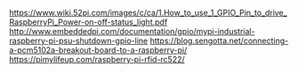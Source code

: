 https://www.wiki.52pi.com/images/c/ca/1.How_to_use_1_GPIO_Pin_to_drive_RaspberryPi_Power-on-off-status_light.pdf
http://www.embeddedpi.com/documentation/gpio/mypi-industrial-raspberry-pi-psu-shutdown-gpio-line
https://blog.sengotta.net/connecting-a-pcm5102a-breakout-board-to-a-raspberry-pi/
https://pimylifeup.com/raspberry-pi-rfid-rc522/
